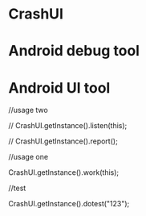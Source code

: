 # CrashUI
# Android debug tool 
# Android UI tool
 //usage two
 
//        CrashUI.getInstance().listen(this);

//        CrashUI.getInstance().report();

  //usage one

CrashUI.getInstance().work(this);
  
  //test

CrashUI.getInstance().dotest("123");
